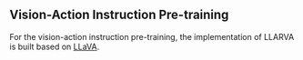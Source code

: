 ## Vision-Action Instruction Pre-training

For the vision-action instruction pre-training, the implementation of LLARVA is built based on [LLaVA](https://github.com/haotian-liu/LLaVA).


### 